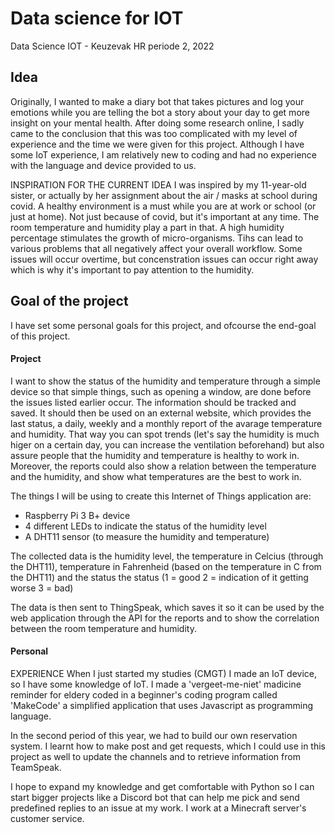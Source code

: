 # Data science for IOT 
Data Science IOT - Keuzevak HR periode 2, 2022

## Idea 
Originally, I wanted to make a diary bot that takes pictures and log your emotions while you are telling the bot a story about your day to get more insight on your mental health. After doing some research online, I sadly came to the conclusion that this was too complicated with my level of experience and the time we were given for this project. Although I have some IoT experience, I am relatively new to coding and had no experience with the language and device provided to us.

INSPIRATION FOR THE CURRENT IDEA
I was inspired by my 11-year-old sister, or actually by her assignment about the air / masks at school during covid. A healthy environment is a must while you are at work or school (or just at home). Not just because of covid, but it's important at any time. The room temperature and humidity play a part in that. A high humidity percentage stimulates the growth of micro-organisms. Tihs can lead to various problems that all negatively affect your overall workflow. Some issues will occur overtime, but concenstration issues can occur right away which is why it's important to pay attention to the humidity.

## Goal of the project
I have set some personal goals for this project, and ofcourse the end-goal of this project.

#### Project
I want to show the status of the humidity and temperature through a simple device so that simple things, such as opening a window, are done before the issues listed earlier occur. The information should be tracked and saved. It should then be used on an external website, which provides the last status, a daily, weekly and a monthly report of the avarage temperature and humidity. That way you can spot trends (let's say the humidity is much higer on a certain day, you can increase the ventilation beforehand) but also assure people that the humidity and temperature is healthy to work in. Moreover, the reports could also show a relation between the temperature and the humidity, and show what temperatures are the best to work in. 

The things I will be using to create this Internet of Things application are:
- Raspberry Pi 3 B+ device
- 4 different LEDs to indicate the status of the humidity level 
- A DHT11 sensor (to measure the humidity and temperature) 

The collected data is the humidity level, the temperature in Celcius (through the DHT11), temperature in Fahrenheid (based on the temperature in C from the DHT11) and the status the status (1 = good 2 = indication of it getting worse 3 = bad)

The data is then sent to ThingSpeak, which saves it so it can be used by the web application through the API for the reports and to show the correlation between the room temperature and humidity.

#### Personal

EXPERIENCE
When I just started my studies (CMGT) I made an IoT device, so I have some knowledge of IoT. I made a 'vergeet-me-niet' madicine reminder for eldery coded in a beginner's coding program called 'MakeCode' a simplified application that uses Javascript as programming language. 

In the second period of this year, we had to build our own reservation system. I learnt how to make post and get requests, which I could use in this project as well to update the channels and to retrieve information from TeamSpeak. 

I hope to expand my knowledge and get comfortable with Python so I can start bigger projects like a Discord bot that can help me pick and send predefined replies to an issue at my work. I work at a Minecraft server's customer service. 



